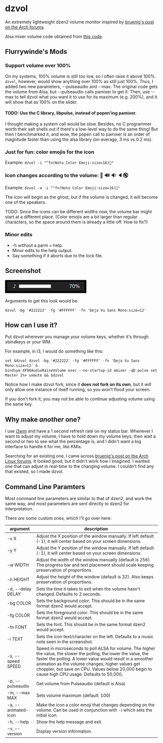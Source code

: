 dzvol
=====

An extremely lightweight dzen2 volume monitor inspired by
[bruenig's post on the Arch forums](https://bbs.archlinux.org/viewtopic.php?id=46608).

Alsa mixer volume code obtained from
[this code](https://code.google.com/p/yjl/source/browse/Miscellaneous/get-volume.c).

## Flurrywinde's Mods

### Support volume over 100%
On my systems, 100% volume is still too low, so I often raise it above 100%. `dzvol`, however, would show anything over 100% as still just 100%. Thus, I added two new parameters, --pulseaudio and --max. The original code gets the volume from Alsa, but --pulseaudio calls pamixer to get it. Then, use --max to tell dzvol what you want it to use for its maximum (e.g. 200%), and it will show that as 100% on the slider.

#### TODO: Use the C library, libpulse, instead of popen'ing pamixer.
I thought making a system call would be slow. Besides, no C programmer worth their salt shells out if there's a low-level way to do the same thing! But then I benchmarked it, and wow, the popen call to pamixer is an order of magnitude faster than using the alsa library (on average, 3 ms vs 0.2 ms).

### Just for fun: color emojis for the icon

Example: `dzvol -i "^fn(Noto Color Emoji:size=16)👻"`

### Icon changes according to the volume: 📢 🔊 🔉 🔈🔇

Example: `dzvol -a -i "^fn(Noto Color Emoji:size=16)👻"`

The icon will begin as the ghost, but if the volume is changed, it will become one of the speakers.

TODO: Since the icons can be different widths now, the volume bar might start at a different place. (Color emojis are a bit larger than regular characters, so the space around them is already a little off. How to fix?)

### Minor edits

* -h without a parm = help.
* Minor edits to the help output.
* Say something if it aborts due to the lock file.

Screenshot
----------
![dzvol screenshot](screenshot.png)

Arguments to get this look would be:

    dzvol -bg '#222222' -fg '#FFFFFF' -fn 'Deja Vu Sans Mono:size=12'

How can I use it?
-----------------
Put dzvol wherever you manage your volume keys, whether it's through
xbindkeys or your WM.

For example, in i3, I would do something like this:

    set $dzvol dzvol -bg '#222222' -fg '#FFFFFF' -fn 'Deja Vu Sans Mono:size=12' &
    bindsym XF86AudioRaiseVolume exec --no-startup-id amixer -qD pulse set Master 2%+ unmute && $dzvol

Notice how I make dzvol fork, since it **does not fork on its own**, but it *will*
only allow one instance of itself running, so you won't flood your screen.

If you don't fork it, you may not be able to continue adjusting volume using the same key.

Why make *another* one?
-----------------------
I use [i3wm](http://i3wm.org/) and have a 1 second refresh rate on my
status bar. Whenever I want to adjust my volume, I have to hold down my
volume keys, then wait a second or two to see what the percentage is, and
I didn't want a big interface to handle it for me, like KMix.

Searching for an existing one, I came across
[bruenig's post on the Arch Linux forums](https://bbs.archlinux.org/viewtopic.php?id=46608).
It looked good, but it didn't work how I imagined. I wanted one that can adjust in real-time
to the changing volume. I couldn't find any that existed, so I made dzvol.

Command Line Paramters
----------------------
Most command line parameters are similar to that of dzen2, and work the same way,
and most parameters are sent directly *to* dzen2 for interpretation.

There *are* some custom ones, which I'll go over here:

|argument|description|
|--------|-----------|
|-x X        | Adjust the X position of the window manually. If left default (-1), it will center based on your screen dimensions.|
|-y Y        | Adjust the Y position of the window manually. If left default (-1), it will center based on your screen dimensions.|
|-w WIDTH    | Adjust the width of the window manually (default is 256). The progress bar and text placement should scale keeping preservation of proportions.|
|-h HEIGHT   |Adjust the height of the window (default is 32). Also keeps preservation of proportions.|
|-d, --delay DELAY |Sets the time it takes to exit when the volume hasn't changed. Defaults to 2 seconds.|
|-bg COLOR | Sets the background color. This should be in the same format dzen2 would accept.|
|-fg COLOR | Sets the foreground color. This should be in the same format dzen2 would accept.|
|-fn FONT  | Sets the font. This should be in the same format dzen2 would accept.|
|-i TEXT   | Sets the icon text/character on the left. Defaults to a music note seen in the screenshot. |
|-s, --speed SPEED | Speed in microseconds to poll ALSA for volume. The higher the value, the slower the polling, the lower the value, the faster the polling. A lower value would result in a smoother animation as the volume changes; higher values get choppier, but save on CPU. Values below 20,000 begin to cause high CPU usage. Defaults to 50,000.|
|-p, --pulseaudio | Get volume from Pulseaudio (default is Alsa)|
|-m, --max MAX    | Sets volume maximum (default: 100)|
|-a, --animated-icon | Make the icon a color emoji that changes depending on the volume. Can be used in conjunction with -i which sets the initial icon.|
|-h, --help  | Show the help message and exit.|
|-v, --version | Display version information.|
